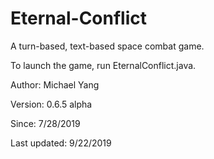 # Eternal-Conflict
A turn-based, text-based space combat game.

To launch the game, run EternalConflict.java.

Author: Michael Yang

Version: 0.6.5 alpha

Since: 7/28/2019

Last updated: 9/22/2019
